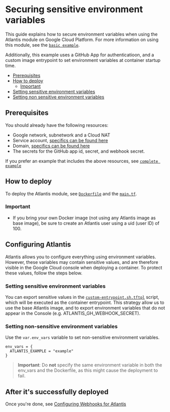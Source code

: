 # Securing sensitive environment variables

This guide explains how to secure environment variables when using the Atlantis module on Google Cloud Platform. For more information on using this module, see the [`basic example`](https://github.com/bschaatsbergen/atlantis-on-gcp-vm/tree/master/examples/basic).

Additionally, this example uses a GitHub App for authenticatioon, and a custom image entrypoint to set environment variables at container startup time.

- [Prerequisites](#prerequisites)
- [How to deploy](#how-to-deploy)
  - [Important](#important)
- [Setting sensitive environment variables](#setting-sensitive-environment-variables)
- [Setting non sensitive environment variables](#setting-non-sensitive-environment-variables)

## Prerequisites

You should already have the following resources:

- Google network, subnetwork and a Cloud NAT
- Service account, [specifics can be found here](../../README.md#service-account)
- Domain, [specifics can be found here](../../README.md#dns-record)
- The secrets for the GitHub app id, secret, and webhook secret.

If you prefer an example that includes the above resources, see [`complete example`](https://github.com/bschaatsbergen/atlantis-on-gcp-vm/tree/master/examples/complete)

## How to deploy

To deploy the Atlantis module, see [`Dockerfile`](https://github.com/bschaatsbergen/atlantis-on-gcp-vm/tree/master/examples/secure-env-vars/Dockerfile) and the [`main.tf`](https://github.com/bschaatsbergen/atlantis-on-gcp-vm/tree/master/examples/secure-env-vars/main.tf).

### Important

- If you bring your own Docker image (not using any Atlantis image as base image), be sure to create an Atlantis user using a uid (user ID) of 100.

## Configuring Atlantis

Atlantis allows you to configure everything using environment variables. However, these variables may contain sensitive values, and are therefore visible in the Google Cloud console when deploying a container. To protect these values, follow the steps below.

### Setting sensitive environment variables

You can export sensitive values in the [`custom-entrypoint.sh.tftpl`](custom-entrypoint.sh.tftpl) script, which will be executed as the container entrypoint.
This strategy allow us to use the base Atlantis image, and to export environment variables that do not appear in the Console (e.g. ATLANTIS_GH_WEBHOOK_SECRET).

### Setting non-sensitive environment variables

Use the `var.env_vars` variable to set non-sensitive environment variables.

```hcl
env_vars = {
  ATLANTIS_EXAMPLE = "example"
}
```

> **Important**: Do **not** specify the same environment variable in both the env_vars and the Dockerfile, as this might cause the deployment to fail.

## After it's successfully deployed

Once you're done, see [Configuring Webhooks for Atlantis](https://www.runatlantis.io/docs/configuring-webhooks.html#configuring-webhooks)
